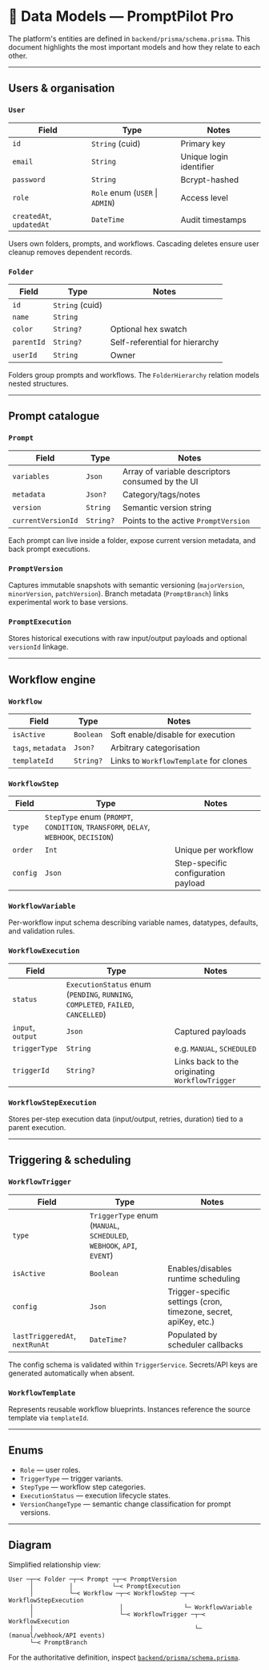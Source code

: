 # 🧬 Data Models — PromptPilot Pro

The platform's entities are defined in `backend/prisma/schema.prisma`. This document highlights the most important models and how they relate to each other.

---

## Users & organisation

### `User`
| Field | Type | Notes |
|-------|------|-------|
| `id` | `String` (cuid) | Primary key |
| `email` | `String` | Unique login identifier |
| `password` | `String` | Bcrypt-hashed |
| `role` | `Role` enum (`USER` \| `ADMIN`) | Access level |
| `createdAt`, `updatedAt` | `DateTime` | Audit timestamps |

Users own folders, prompts, and workflows. Cascading deletes ensure user cleanup removes dependent records.

### `Folder`
| Field | Type | Notes |
|-------|------|-------|
| `id` | `String` (cuid) |
| `name` | `String` |
| `color` | `String?` | Optional hex swatch |
| `parentId` | `String?` | Self-referential for hierarchy |
| `userId` | `String` | Owner |

Folders group prompts and workflows. The `FolderHierarchy` relation models nested structures.

---

## Prompt catalogue

### `Prompt`
| Field | Type | Notes |
|-------|------|-------|
| `variables` | `Json` | Array of variable descriptors consumed by the UI |
| `metadata` | `Json?` | Category/tags/notes |
| `version` | `String` | Semantic version string |
| `currentVersionId` | `String?` | Points to the active `PromptVersion` |

Each prompt can live inside a folder, expose current version metadata, and back prompt executions.

### `PromptVersion`
Captures immutable snapshots with semantic versioning (`majorVersion`, `minorVersion`, `patchVersion`). Branch metadata (`PromptBranch`) links experimental work to base versions.

### `PromptExecution`
Stores historical executions with raw input/output payloads and optional `versionId` linkage.

---

## Workflow engine

### `Workflow`
| Field | Type | Notes |
|-------|------|-------|
| `isActive` | `Boolean` | Soft enable/disable for execution |
| `tags`, `metadata` | `Json?` | Arbitrary categorisation |
| `templateId` | `String?` | Links to `WorkflowTemplate` for clones |

### `WorkflowStep`
| Field | Type | Notes |
|-------|------|-------|
| `type` | `StepType` enum (`PROMPT`, `CONDITION`, `TRANSFORM`, `DELAY`, `WEBHOOK`, `DECISION`) |
| `order` | `Int` | Unique per workflow |
| `config` | `Json` | Step-specific configuration payload |

### `WorkflowVariable`
Per-workflow input schema describing variable names, datatypes, defaults, and validation rules.

### `WorkflowExecution`
| Field | Type | Notes |
|-------|------|-------|
| `status` | `ExecutionStatus` enum (`PENDING`, `RUNNING`, `COMPLETED`, `FAILED`, `CANCELLED`) |
| `input`, `output` | `Json` | Captured payloads |
| `triggerType` | `String` | e.g. `MANUAL`, `SCHEDULED` |
| `triggerId` | `String?` | Links back to the originating `WorkflowTrigger` |

### `WorkflowStepExecution`
Stores per-step execution data (input/output, retries, duration) tied to a parent execution.

---

## Triggering & scheduling

### `WorkflowTrigger`
| Field | Type | Notes |
|-------|------|-------|
| `type` | `TriggerType` enum (`MANUAL`, `SCHEDULED`, `WEBHOOK`, `API`, `EVENT`) |
| `isActive` | `Boolean` | Enables/disables runtime scheduling |
| `config` | `Json` | Trigger-specific settings (cron, timezone, secret, apiKey, etc.) |
| `lastTriggeredAt`, `nextRunAt` | `DateTime?` | Populated by scheduler callbacks |

The config schema is validated within `TriggerService`. Secrets/API keys are generated automatically when absent.

### `WorkflowTemplate`
Represents reusable workflow blueprints. Instances reference the source template via `templateId`.

---

## Enums
- `Role` — user roles.
- `TriggerType` — trigger variants.
- `StepType` — workflow step categories.
- `ExecutionStatus` — execution lifecycle states.
- `VersionChangeType` — semantic change classification for prompt versions.

---

## Diagram
Simplified relationship view:
```
User ─┬─< Folder ─┬─< Prompt ─┬─< PromptVersion
      │          │           └─< PromptExecution
      │          └─< Workflow ─┬─< WorkflowStep ─┬─< WorkflowStepExecution
      │                        │                 └─ WorkflowVariable
      │                        └─< WorkflowTrigger ─┬─< WorkflowExecution
      │                                             └─ (manual/webhook/API events)
      └─< PromptBranch
```

For the authoritative definition, inspect [`backend/prisma/schema.prisma`](../backend/prisma/schema.prisma).


